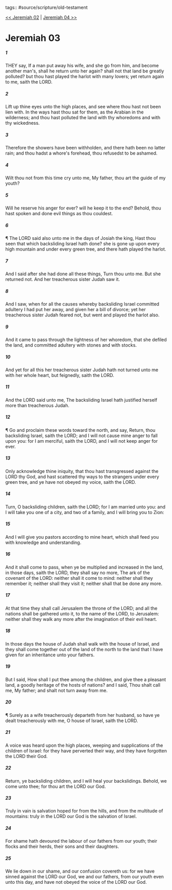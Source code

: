 tags:: #source/scripture/old-testament

[<< Jeremiah 02](/Old_Testament/24_Jeremiah/Jeremiah_02.md) | [Jeremiah 04 >>](/Old_Testament/24_Jeremiah/Jeremiah_04.md)

# Jeremiah 03

##### 1

THEY say, If a man put away his wife, and she go from him, and become another man's, shall he return unto her again? shall not that land be greatly polluted? but thou hast played the harlot with many lovers; yet return again to me, saith the LORD.

##### 2

Lift up thine eyes unto the high places, and see where thou hast not been lien with. In the ways hast thou sat for them, as the Arabian in the wilderness; and thou hast polluted the land with thy whoredoms and with thy wickedness.

##### 3

Therefore the showers have been withholden, and there hath been no latter rain; and thou hadst a whore's forehead, thou refusedst to be ashamed.

##### 4

Wilt thou not from this time cry unto me, My father, thou art the guide of my youth?

##### 5

Will he reserve his anger for ever? will he keep it to the end? Behold, thou hast spoken and done evil things as thou couldest.

##### 6

¶ The LORD said also unto me in the days of Josiah the king, Hast thou seen that which backsliding Israel hath done? she is gone up upon every high mountain and under every green tree, and there hath played the harlot.

##### 7

And I said after she had done all these things, Turn thou unto me. But she returned not. And her treacherous sister Judah saw it.

##### 8

And I saw, when for all the causes whereby backsliding Israel committed adultery I had put her away, and given her a bill of divorce; yet her treacherous sister Judah feared not, but went and played the harlot also.

##### 9

And it came to pass through the lightness of her whoredom, that she defiled the land, and committed adultery with stones and with stocks.

##### 10

And yet for all this her treacherous sister Judah hath not turned unto me with her whole heart, but feignedly, saith the LORD.

##### 11

And the LORD said unto me, The backsliding Israel hath justified herself more than treacherous Judah.

##### 12

¶ Go and proclaim these words toward the north, and say, Return, thou backsliding Israel, saith the LORD; and I will not cause mine anger to fall upon you: for I am merciful, saith the LORD, and I will not keep anger for ever.

##### 13

Only acknowledge thine iniquity, that thou hast transgressed against the LORD thy God, and hast scattered thy ways to the strangers under every green tree, and ye have not obeyed my voice, saith the LORD.

##### 14

Turn, O backsliding children, saith the LORD; for I am married unto you: and I will take you one of a city, and two of a family, and I will bring you to Zion:

##### 15

And I will give you pastors according to mine heart, which shall feed you with knowledge and understanding.

##### 16

And it shall come to pass, when ye be multiplied and increased in the land, in those days, saith the LORD, they shall say no more, The ark of the covenant of the LORD: neither shall it come to mind: neither shall they remember it; neither shall they visit it; neither shall that be done any more.

##### 17

At that time they shall call Jerusalem the throne of the LORD; and all the nations shall be gathered unto it, to the name of the LORD, to Jerusalem: neither shall they walk any more after the imagination of their evil heart.

##### 18

In those days the house of Judah shall walk with the house of Israel, and they shall come together out of the land of the north to the land that I have given for an inheritance unto your fathers.

##### 19

But I said, How shall I put thee among the children, and give thee a pleasant land, a goodly heritage of the hosts of nations? and I said, Thou shalt call me, My father; and shalt not turn away from me.

##### 20

¶ Surely as a wife treacherously departeth from her husband, so have ye dealt treacherously with me, O house of Israel, saith the LORD.

##### 21

A voice was heard upon the high places, weeping and supplications of the children of Israel: for they have perverted their way, and they have forgotten the LORD their God.

##### 22

Return, ye backsliding children, and I will heal your backslidings. Behold, we come unto thee; for thou art the LORD our God.

##### 23

Truly in vain is salvation hoped for from the hills, and from the multitude of mountains: truly in the LORD our God is the salvation of Israel.

##### 24

For shame hath devoured the labour of our fathers from our youth; their flocks and their herds, their sons and their daughters.

##### 25

We lie down in our shame, and our confusion covereth us: for we have sinned against the LORD our God, we and our fathers, from our youth even unto this day, and have not obeyed the voice of the LORD our God.
